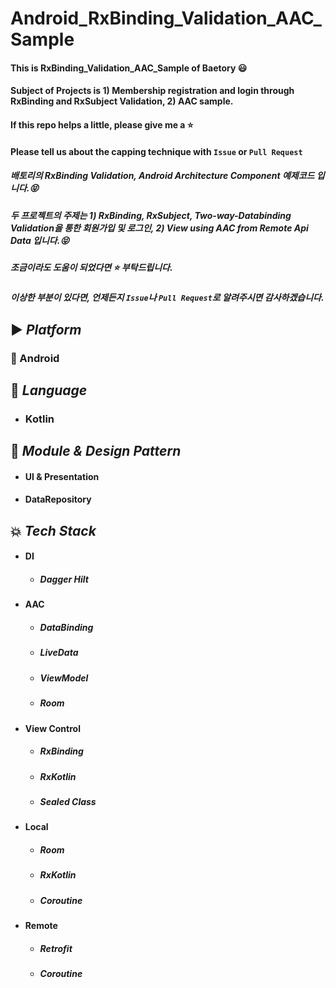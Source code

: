 # Android_RxBinding_Validation_AAC_Sample
#### This is RxBinding_Validation_AAC_Sample of Baetory :smiley:</br>
#### Subject of Projects is 1) Membership registration and login through RxBinding and RxSubject Validation, 2) AAC sample.</br>
#### If this repo helps a little, please give me a :star:</br>
#### Please tell us about the capping technique with ``Issue`` or ``Pull Request``</br>
##### 배토리의 RxBinding Validation, Android Architecture Component 예제코드 입니다.:stuck_out_tongue_closed_eyes:</br>
##### 두 프로젝트의 주제는 1) RxBinding, RxSubject, Two-way-Databinding Validation을 통한 회원가입 및 로그인, 2) View using AAC from Remote Api Data 입니다.:stuck_out_tongue_closed_eyes:</br>
##### 조금이라도 도움이 되었다면 :star: 부탁드립니다.</br>
##### 이상한 부분이 있다면, 언제든지 ``Issue``나 ``Pull Request``로 알려주시면 감사하겠습니다.

## :arrow_forward: <i>Platform</i>
### :dizzy: Android

## :speech_balloon: <i>Language</i>
 - ### Kotlin 

## :large_orange_diamond: <i>Module & Design Pattern</i>
  - #### UI & Presentation
  - #### DataRepository
 
## :boom: <i>Tech Stack</i>
 - #### DI
   - ##### Dagger Hilt
   
 - #### AAC
   - ##### DataBinding
   - ##### LiveData
   - ##### ViewModel
   - ##### Room

 - #### View Control
   - ##### RxBinding
   - ##### RxKotlin
   - ##### Sealed Class

 - #### Local
   - ##### Room
   - ##### RxKotlin
   - ##### Coroutine

 - #### Remote
   - ##### Retrofit
   - ##### Coroutine
